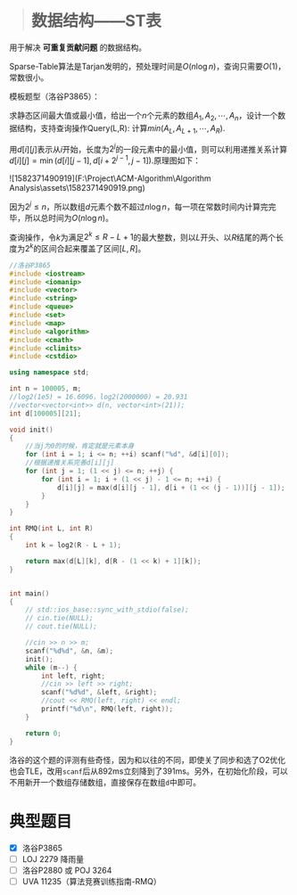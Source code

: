 > # 数据结构——ST表

用于解决 **可重复贡献问题** 的数据结构。

Sparse-Table算法是Tarjan发明的，预处理时间是$O(n \log n)$，查询只需要$O(1)$，常数很小。

模板题型（洛谷P3865）：

求静态区间最大值或最小值，给出一个$n$个元素的数组$A_1,A_2,\cdots, A_n$，设计一个数据结构，支持查询操作Query(L,R): 计算$min(A_L,A_{L+1},\cdots,A_R)$.

用$d[i][j]$表示从$i$开始，长度为$2^j$的一段元素中的最小值，则可以利用递推关系计算$d[i][j] = \min(d[i][j - 1],d[i + 2^{j-1}, j -1])$.原理图如下：

![1582371490919](F:\Project\ACM-Algorithm\Algorithm Analysis\assets\1582371490919.png)

因为$2^j \leq n$，所以数组$d$元素个数不超过$n\log n$，每一项在常数时间内计算完完毕，所以总时间为$O(n \log n)$。

查询操作，令$k$为满足$2^k \leq R - L + 1$的最大整数，则以$L$开头、以$R$结尾的两个长度为$2^k$的区间合起来覆盖了区间$[L, R]$。

```c++
//洛谷P3865
#include <iostream>
#include <iomanip>
#include <vector>
#include <string>
#include <queue>
#include <set>
#include <map>
#include <algorithm>
#include <cmath>
#include <climits>
#include <cstdio>

using namespace std;

int n = 100005, m;
//log2(1e5) = 16.6096，log2(2000000) = 20.931
//vector<vector<int>> d(n, vector<int>(21));
int d[100005][21];

void init()
{
	//当j为0的时候，肯定就是元素本身
	for (int i = 1; i <= n; ++i) scanf("%d", &d[i][0]);
	//根据递推关系完善d[i][j]
	for (int j = 1; (1 << j) <= n; ++j) {
		for (int i = 1; i + (1 << j) - 1 <= n; ++i) {
			d[i][j] = max(d[i][j - 1], d[i + (1 << (j - 1))][j - 1]);
		}
	}
}

int RMQ(int L, int R)
{
	int k = log2(R - L + 1);

	return max(d[L][k], d[R - (1 << k) + 1][k]);
}


int main()
{
	// std::ios_base::sync_with_stdio(false);
	// cin.tie(NULL);
	// cout.tie(NULL);

	//cin >> n >> m;
	scanf("%d%d", &n, &m);
	init();
	while (m--) {
		int left, right;
		//cin >> left >> right;
		scanf("%d%d", &left, &right);
		//cout << RMQ(left, right) << endl;
		printf("%d\n", RMQ(left, right));
	}

	return 0;
}
```

洛谷的这个题的评测有些奇怪，因为和以往的不同，即使关了同步和选了O2优化也会TLE，改用`scanf`后从892ms立刻降到了391ms。另外，在初始化阶段，可以不用新开一个数组存储数组，直接保存在数组`d`中即可。





# 典型题目

- [x] 洛谷P3865
- [ ] LOJ 2279 降雨量
- [ ] 洛谷P2880 或 POJ 3264
- [ ] UVA 11235（算法竞赛训练指南-RMQ）